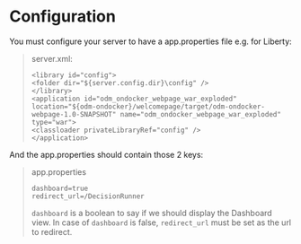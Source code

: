 
# Configuration

You must configure your server to have a app.properties file
e.g. for Liberty:
> server.xml: 
>    ``` 
>    <library id="config">
>    <folder dir="${server.config.dir}\config" />
>    </library>
>    <application id="odm_ondocker_webpage_war_exploded" location="${odm-ondocker}/welcomepage/target/odm-ondocker-webpage-1.0-SNAPSHOT" name="odm_ondocker_webpage_war_exploded" type="war">
>    <classloader privateLibraryRef="config" />
>    </application>
>    ```


And the app.properties should contain those 2 keys:
> app.properties
> ```
> dashboard=true
> redirect_url=/DecisionRunner
> ```
> `dashboard` is a boolean to say if we should display the Dashboard view.
> In case of `dashboard` is false, `redirect_url` must be set as the url to redirect.